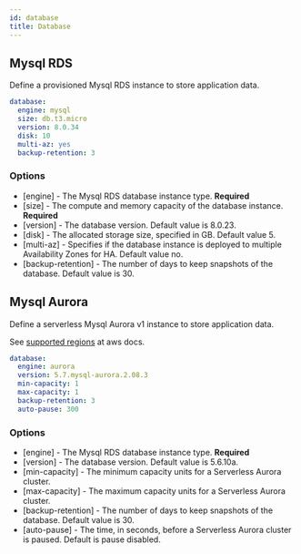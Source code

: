 ```yaml
---
id: database
title: Database
---
```


## Mysql RDS

Define a provisioned Mysql RDS instance to store application data.

```yaml
database:
  engine: mysql
  size: db.t3.micro
  version: 8.0.34
  disk: 10
  multi-az: yes
  backup-retention: 3
```

### Options

- [engine] - The Mysql RDS database instance type. **Required**
- [size] - The compute and memory capacity of the database instance. **Required**
- [version] - The database version. Default value is 8.0.23.
- [disk] - The allocated storage size, specified in GB. Default value 5.
- [multi-az] - Specifies if the database instance is deployed to multiple Availability Zones for HA. Default value no.
- [backup-retention] - The number of days to keep snapshots of the database. Default value is 30.

## Mysql Aurora

Define a serverless Mysql Aurora v1 instance to store application data.

See [supported regions](https://docs.aws.amazon.com/AmazonRDS/latest/AuroraUserGuide/Concepts.Aurora_Fea_Regions_DB-eng.Feature.ServerlessV1.html) at aws docs.

```yaml
database:
  engine: aurora
  version: 5.7.mysql-aurora.2.08.3
  min-capacity: 1
  max-capacity: 1
  backup-retention: 3
  auto-pause: 300
```

### Options

- [engine] - The Mysql RDS database instance type. **Required**
- [version] - The database version. Default value is 5.6.10a.
- [min-capacity] - The minimum capacity units for a Serverless Aurora cluster.
- [max-capacity] - The maximum capacity units for a Serverless Aurora cluster.
- [backup-retention] - The number of days to keep snapshots of the database. Default value is 30.
- [auto-pause] - The time, in seconds, before a Serverless Aurora cluster is paused. Default is pause disabled.
